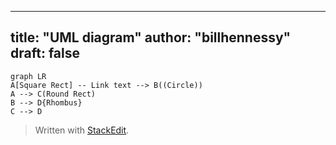 ---
title: "UML diagram"
author: "billhennessy"
draft: false
--

```mermaid
graph LR
A[Square Rect] -- Link text --> B((Circle))
A --> C(Round Rect)
B --> D{Rhombus}
C --> D
```


> Written with [StackEdit](https://stackedit.io/).
<!--stackedit_data:
eyJwcm9wZXJ0aWVzIjoidGl0bGU6IFVNTCBEaWFncmFtXG5hdX
Rob3I6IGJpbGxoZW5uZXNzeVxudGFnczogdW1sXG5jYXRlZ29y
aWVzOiBMaXZpbmdcbmZlYXR1cmVkSW1hZ2U6IC9pbWFnZXMvaG
VubmVzc3kucG5nXG5zdGF0dXM6IHB1Ymxpc2hlZFxuIiwiaGlz
dG9yeSI6Wy0xOTU1OTE3MDE2LDQ2NjU2OTcwN119
-->